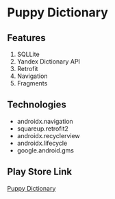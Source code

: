 # Puppy Dictionary
## Features
1. SQLLite
2. Yandex Dictionary API
3. Retrofit
4. Navigation
5. Fragments

## Technologies
- androidx.navigation
- squareup.retrofit2
- androidx.recyclerview
- androidx.lifecycle
- google.android.gms

## Play Store Link
[Puppy Dictionary](https://play.google.com/store/apps/details?id=com.NuckromeGame.puppydictinary&hl=tr&gl=US)